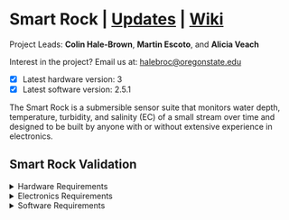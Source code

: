 # Smart Rock | [Updates](https://github.com/OPEnSLab-OSU/OPEnS-Lab-Home/wiki/smart-rock-updates) | [Wiki](https://github.com/OPEnSLab-OSU/OPEnS-Lab-Home/wiki/Smart-Rock)
Project Leads: **Colin Hale-Brown**, **Martin Escoto**, and **Alicia Veach**

Interest in the project? Email us at: halebroc@oregonstate.edu

- [x] Latest hardware version: 3
- [x] Latest software version: 2.5.1

The Smart Rock is a submersible sensor suite that monitors water depth, temperature, turbidity, and salinity (EC) of a small stream over time and designed to be built by anyone with or without extensive experience in electronics.

## Smart Rock Validation
 
<details><summary>Hardware Requirements</summary>

* Acrylic cap forms watertight seal with the union fitting.
* No lose components inside the Smart Rock.
* Sensors are robust enough to be deployed for one or more deployments.
* Electronics are accessible and easy to maintain.
* Materials used will not pollute or damage the environment. 
* Can withstand freezing temperatures.
* Have reliable mounting points for fixing the Smart Rock during testing and deployment.
</details>

<details><summary>Electronics Requirements</summary>

* EC Sensor is reporting consistent data.
* Turbidity sensor is reporting consistent data.
* MS5803 can sense pressure reliably
* MS5803 can sense temperature reliably  
* Battery life could last 4 months or more with default/ recommended settings.
* Sensor Data can be reliably be stored.
* All wires have unique connectors to make miss-wiring impossible.
</details>

<details><summary>Software Requirements</summary>

* Smart Rock can sleep for prolonged battery life.
* Set RTC through serial. 
* Records time along with data.
* With the use of the onboard switch, the Smart Rock has two modes.
* Settings for modes must be configurable.
* Code is robust enough to run without error for 3-6 months.
</details>

<!--

## Bill of Materials

<details><summary>Bill of Materials</summary>

This bill of materials in the complete bill of materials and what you will recieve in each kit. For info about the materials and assembly of the custom PCBs please visit the PCB folder and read the corresponding README.

Kits | Type
---- | ----
A | Fully Assembled
B | To be Assembled
C | In house parts only

**Mechanical**

Item Description | Notes | Quantity per 1 SR | Part Number | Dist. Website | In kits 
------ | ------ | ------ | ------- | ------ | ------ 
PVC Pipe (Quantity in inches) | 2.5" pipe | 4.125 | 5AFJ8 | [Grainger](https://www.grainger.com/product/GRAINGER-APPROVED-Pipe-5AFJ8?) | A,B
PVC Union Fitting | Only part of the fitting is used, cemented onto pipe | 1 | 457-025 | [SupplyHouse](https://www.supplyhouse.com/Spears-457-025-2-1-2-PVC-Sch-40-Socket-Union-w-Buna-N-O-ring) | A,B
PVC Cap Fitting | Cemented onto pipe | 1 | 447-025 | [SupplyHouse](https://www.supplyhouse.com/Spears-447-025-2-1-2-PVC-Schedule-40-Cap) | A,B
Acrylic_Faceplate | Laser cut from 1/4" extruded acrylic. | 1 | #### | [McMasterCarr](https://www.mcmaster.com/8560K357/) | A,B,C
Sled_Base | Laser cut from 1/8" extruded acrylic. | 1 | #### | [McMasterCarr](https://www.mcmaster.com/8589K43/) | A,B,C
Electronics_Mount | Laser cut from 1/8" extruded acrylic. | 1 | #### | [McMasterCarr](https://www.mcmaster.com/8589K43/) | A,B,C
Turbidity_Mount | Laser cut from 1/8" extruded acrylic. | 1 | #### | [McMasterCarr](https://www.mcmaster.com/8589K43/) | A,B,C
3" Velcro Cable Tie |  | 1 | 4330221319 | [Amazon](https://www.amazon.com/dp/B00QMMKY8I/) | A,B
Battery_Mount | 3D Printed | 1 | #### |  | A,B,C
Turbidity_Cover | 3D Printed | 1 | #### |  | A,B,C
Rail_Outside | 3D Printed | 1 | #### |  | A,B,C
Rail_Inside | 3D Printed | 1 | #### |  | A,B,C
8mm M3 Screw |  | 2 | 91292A112 | [McMasterCarr](https://www.mcmaster.com/91292a112) | A,B
10mm M3 Screw |  | 4 | 91292A113 | [McMasterCarr](https://www.mcmaster.com/91292A113/) | A,B
M3 Nut |  | 10 | 91828A211 | [McmasterCarr](https://www.mcmaster.com/91828A211/) | A,B

**Electrical**

Item Description | Notes | Quantity per 1 SR | Part Number | Dist. Website | In kits 
------ | ------ | ------ | ------- | ------ | ------ 
Feather M0 Basic Proto | Microcontroller | 1 | 2772 | [Adafruit](https://www.adafruit.com/product/2772) | A,B
Hypnos Board | Data logging, system power, real time clock. | 1 | #### |  | A,B,C
MicroSD Card with adapter | For storing data in Hypnos. | 1 | #### | [Amazon](https://www.amazon.com/SanDisk-Mobile-MicroSDHC-SDSDQM-B35A-Adapter/dp/B004ZIENBA/) | A,B
CR1220 Coin Cell | For keeping time when battery is removed. | 1 | 54ZU79 | [Grainger](https://www.grainger.com/product/GRAINGER-APPROVED-1220-54ZU79) | A,B
Battery Charger | Charge lipo battery cell | 1 | 1304 | [Adafruit](https://www.adafruit.com/product/1304) | A,B
Lithium Ion Battery | 3.7V 2200mAh | 1 | 1781 | [Adafruit](https://www.adafruit.com/product/1304) | A,B
3-pin JST Cable | 100mm long | 1 | 4336 | [Adafruit](https://www.adafruit.com/product/4336) | A,B
Short Male Header | For Hypnos and Feather Boards | 2 | 3002 | [Adafruit](https://www.adafruit.com/product/3002) | A,B
Short Female Header | For Hypnos and EC Breakout Boards | 2 | 2940 | [Adafruit](https://www.adafruit.com/product/2940) | A,B
OsmoPod | MS5803 and EC | 1 | #### |  | A,B,C
EC Breakout Board | Main Board | 1 | #### |  | A,B,C

**Assembly, Calibration, and Deployment**

Item Description | Notes | Quantity per 1 SR | Part Number | Dist. Website | In kits 
------ | ------ | ------ | ------- | ------ | ------ 
Lead-free Solder | 
Marine Epoxy | 
Super Glue |
Popsicle Stick |
30 mL Cups |
3 mL Pipette
DI Rinse Pouch |
10 μS/cm calibration pouch |
447 μS/cm calibration pouch |
1213 μS/cm calibration pouch |
Desicant Packets | 
</details>

## Assembly Guide

<details><summary>Enclosure Assembly</summary>

**Materials**

* PVC Enclosure *(Assuming it is fully assembled and cemented in place)*
* Rail_Outside

Additional Materials

* Super Glue

**Enclosure Assembly Procedure**

1. Remove the cap on the PVC enclosure

2. Apply super glue to the curved bottom of the Rail_Outside *(be careful not to apply it to the retaining clip)*

3. Align the front edge of the Rail_Outside with the front edge of the pipe and apply pressure until the super glue has set. *(Try and make it as straight as possible to make sliding the electronics as easy as possible.)*
</details>
<details><summary>Sled Assembly</summary>

**Materials**

* Rail_Inside
* Sled_Base
* Electronics_Mount
* Turbidity_Mount
* Battery_Mount
* 8mm M3 Screws (2x)
* 10mm M3 Screws (4x)
* M3 Nuts (10x)
* Turbidity Breakout Board
* EC Breakout Board
* 3-pin JST Cable *(Male to Male)*

Additional Materials

* Super Glue

**Sled Assembly Procedure**

1. Find the top and bottom of the sled *(Large cutout on the right)* and align the rail with its indicator on the bottom of the sled. 

2. Apply super glue to the top of the rail and using the indicator and bottom face apply pressure and hold the rail aligned until the glue is set.

1. To start assembling the sled, populate the Turbidity and EC Breakout Mounts with 10mm M3 screws and capture them with nuts.

2. Add the turbidity breakout board to the Turbidity_Mount and the EC breakout board to the Electronics_Mount on their stand-offs and capture them with another nut.

3. Matching the tabs and corresponding slots, attach the Electronics_Mount and the Battery_Mount together fitting the velcro into the provided channel.

3. Slip the Turbidity_Mount onto the Battery_Mount and slide back to connect onto the remaining tabs on the Electronics_Mount.

4. Drop the assembly onto the sled in the corresponding tabs and mount with the two 8mm M3 screws captured with nuts on the underside of the Sled_Base.

5. Plug-in the 3-pin JST cable to the EC Breakout Board and twist the cable to wind it once then plug the other end into the Turbidity Breakout Board. 
</details>

<details><summary>Component Assembly</summary>

<details><summary>End Cap Assembly</summary>

**Materials**

* Acrylic Faceplate
* Turbidity Sensor

Additional Materials

* 30mL cup
* popsicle stick
* Marine Epoxy
* Super glue
* Scissors
* Paper Towels

**End Cap Assembly Procedure**

1. Prep the Turbidity sensor by using the scissors to trim the two mounting holes off.

2. Cut the tip of the marine epoxy with the scissors - *be careful as it will ooze after opening*

3. Squeeze out 15 ml of marine epoxy into the 30 ml cup and mix thoroughly using a popsicle stick.

4. Apply marine epoxy around the edge of the turbidity sensor.

5. On the faceplate, apply super glue around the turbidity sensor's hole on the inside face where the turbidity sensor will contact the acrylic faceplate.

6. Insert the turbidity sensor into the hole. The black plastic peg should point directly at the slot on the faceplate.

7. Press the turbidity sensor into the hole, apply super glue to the end of each arm on the sensor and apply the sensor cover. Hold until the super glue sets. 

8. Use the popsicle stick to move or add epoxy to turbidity sensor to create a good seal on the inside of the faceplate.

8. On the outside of the acrylic plate, apply epoxy to the lip around the turbidity sensor cover. 

10. If needed, use the popsicle stick to move or apply more epoxy to the sensor cover.

11. Set somewhere safe to dry for at least 4 hours, overnight if possible.
</details>
</details>

## Test Procedures

<details><summary>Test for Leaks</summary>

1. Start by removing the sled if it is installed in the smart rock and preparing a tub or bucket of water.

2. Add silicone greese to the o-ring to help create a good seal.

2. Add the acrylic faceplate and seal union fitting with an empty smart rock. 

3. Completely submerge the Smart Rock in water and hold it there for 30 seconds.

4. Check for leaks by looking for, water pooling inside the Smart Rock. If there are none resubmerge for 3 to 5 minutes.

5. Check for water inside the Smart Rock, if none can be seen then check the o-ring is compressed. 

6. If all looks in order unscrew the union fitting and fell for water inside. If there is no water inside the smart rock it is not leaking.
</details>

<details><summary>Test EC Breakout Board</summary>


</details>
<details><summary>Test and Calibrate the Turbidity Sensor</summary>


</details>
<details><summary>Test and Calibrate the EC and MS5803 Sensors</summary>


</details>
<details><summary> </summary>


</details>

## Operation Guide

-->
